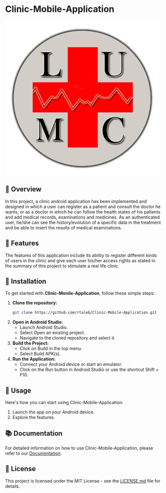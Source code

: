 # Clinic-Mobile-Application
![Project Logo](app/src/main/res/drawable/lumc_logo1.jpg)


## 🚀 Overview

In this project, a clinic android application has been implemented and designed in which a user can register as a patient and consult the doctor he wants, or as a doctor in which he can follow the health states of his patients and add medical records, examinations and medicines. As an authenticated user, he/she can see the history/evolution of a specific data in the treatment and be able to insert the results of medical examinations.


## 🎯 Features

The features of this application include its ability to register different kinds of users in the clinic and give each user his/her access rights as stated in the summary of this project to stimulate a real life clinic.    


## 🔧 Installation

To get started with **Clinic-Monile-Application**, follow these simple steps:

1. **Clone the repository:**
   ```bash
   git clone https://github.com/rtaleb/Clinic-Mobile-Application.git
2. **Open in Android Studio:**
   - Launch Android Studio.
   - Select Open an existing project.
   - Navigate to the cloned repository and select it.
3. **Build the Project:**
   - Click on Build in the top menu.
   - Select Build APK(s).
4. **Run the Application:**
   - Connect your Android device or start an emulator.
   - Click on the Run button in Android Studio or use the shortcut Shift + F10.


## 🚀 Usage

Here's how you can start using Clinic-Mobile-Application:
1. Launch the app on your Android device.
2. Explore the features.

   
## 📚 Documentation

For detailed information on how to use Clinic-Mobile-Application, please refer to our [Documentation](docs).

## 📜 License

This project is licensed under the MIT License - see the [LICENSE.md](LICENSE) file for details.



